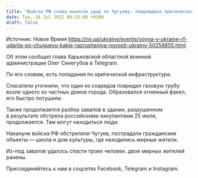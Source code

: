 ```yaml
---
title: "Войска РФ снова нанесли удар по Чугуеву: повреждена критическая инфраструктура"
date: Tue, 26 Jul 2022 08:35:00 +0300
draft: false
---
```

Источник: Новое Время https://nv.ua/ukraine/events/voyna-v-ukraine-rf-udarila-po-chuguevu-kakie-razrusheniya-novosti-ukrainy-50258855.html


 Об этом сообщил глава Харьковской областной военной администрации Олег Синегубов в Telegram.

По его словам, есть попадания по критической инфраструктуре.

Спасатели уточнили, что один из снарядов повредил газовую трубу возле одного из частных домов города. Образовался огненный факел, его быстро потушили.

Также продолжается разбор завалов в здании, разрушенном в результате обстрела российскими оккупантами 25 июля, продолжается. Там могут находиться люди.

Накануне войска РФ обстреляли Чугуев, пострадали гражданские объекты — школа и дом культуры, где находились мирные жители.

Из-под завалов удалось спасти троих человек. двое мирных жителей ранены.

Присоединяйтесь к нам в соцсетях Facebook, Telegram и Instagram.
